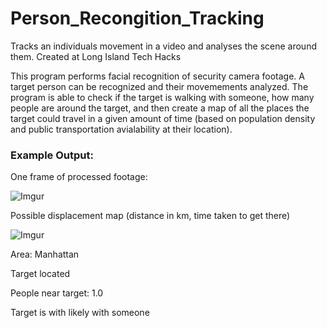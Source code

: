 # Person_Recongition_Tracking
Tracks an individuals movement in a video and analyses the scene around them. Created at Long Island Tech Hacks

This program performs facial recognition of security camera footage. A target person can be recognized and their movemements analyzed. The program is able to check if the target is walking with someone, how many people are around the target, and then create a map 
of all the places the target could travel in a given amount of time (based on population density and public transportation avialability at their location).

### Example Output:


One frame of processed footage:

![Imgur](https://i.imgur.com/839qY6z.png)

Possible displacement map (distance in km, time taken to get there)

![Imgur](https://i.imgur.com/Zce4PGM.png)


Area: Manhattan

Target located

People near target: 1.0

Target is with likely with someone



